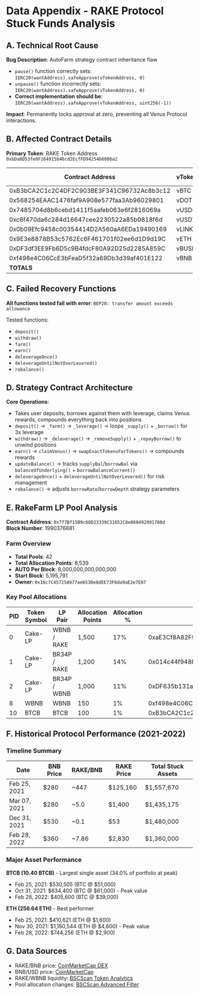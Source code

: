 # Data Appendix - RAKE Protocol Stuck Funds Analysis

## A. Technical Root Cause

**Bug Description**: AutoFarm strategy contract inheritance flaw

- `pause()` function correctly sets: `IERC20(wantAddress).safeApprove(vTokenAddress, 0)`
- `unpause()` function incorrectly sets: `IERC20(wantAddress).safeApprove(vTokenAddress, 0)`
- **Correct implementation should be**: `IERC20(wantAddress).safeApprove(vTokenAddress, uint256(-1))`

**Impact**: Permanently locks approval at zero, preventing all Venus Protocol interactions.

## B. Affected Contract Details

**Primary Token**: RAKE Token Address `0xbDa8D53fe0F164915b46cd2EcfFD94254b6086a2`

| Contract Address                           | vToken | Total vTokens | Underlying Asset | Supplied | Borrowed | Supplied USD   | Borrowed USD   | Net USD        |
| ------------------------------------------ | ------ | ------------- | ---------------- | -------- | -------- | -------------- | -------------- | -------------- |
| 0xB3bCA2C1c2C4DF2C903BE3F341C96732Ac8b3c12 | vBTC   | 450,000       | BTCB             | 9.217613 | 5.24     | $1,084,372     | $616,279       | $468,093       |
| 0x568254EAAC1476faf9A908e577faa3Ab96029801 | vDOT   | 55,000        | DOT              | 1,250    | 616      | $4,825         | $2,379         | $2,446         |
| 0x7485704d8b6cebd1411f5aafeb063e6f2816069a | vUSDC  | 21,000,000    | USDC             | 544,220  | 328,750  | $544,220       | $328,750       | $215,470       |
| 0xc6f470da6c284d16647cee2230522a85b0818f6d | vUSDT  | 10,000,000    | USDT             | 257,160  | 156,250  | $257,160       | $156,250       | $100,910       |
| 0x0b09Efc9458c00354414D2A560aA6EDa19490169 | vLINK  | 230,000       | LINK             | 4,730    | 2,850    | $83,354        | $50,239        | $33,115        |
| 0x9E3e8878B53c5762Ec6F461701f02ee6d1D9d19C | vETH   | 11,000        | ETH              | 232.68   | 135.84   | $875,958       | $511,532       | $364,426       |
| 0xDF3df3EE9Fb6D5c9B4fdcF80A92D25d2285A859C | vBUSD  | 9,000,000     | BUSD             | 206,750  | 0        | $206,750       | $0             | $206,750       |
| 0xf498e4C06CcE3bFeaD5f32a69Db3d39af401E122 | vBNB   | 7,000         | BNB              | 183.6    | 127.46   | $143,901       | $99,936        | $43,965        |
| **TOTALS**                                 |        |               |                  |          |          | **$3,196,540** | **$1,765,365** | **$1,431,175** |

## C. Failed Recovery Functions

**All functions tested fail with error**: `BEP20: transfer amount exceeds allowance`

Tested functions:

- `deposit()`
- `withdraw()`
- `farm()`
- `earn()`
- `deleverageOnce()`
- `deleverageUntilNotOverLevered()`
- `rebalance()`

## D. Strategy Contract Architecture

**Core Operations**:

- Takes user deposits, borrows against them with leverage, claims Venus rewards, compounds everything back into positions
- `deposit()` → `_farm()` → `_leverage()` → loops `_supply()` + `_borrow()` for 3x leverage
- `withdraw()` → `_deleverage()` → `_removeSupply()` + `_repayBorrow()` to unwind positions
- `earn()` → `claimVenus()` → `swapExactTokensForTokens()` → compounds rewards
- `updateBalance()` → tracks `supplyBal`/`borrowBal` via `balanceOfUnderlying()` + `borrowBalanceCurrent()`
- `deleverageOnce()` + `deleverageUntilNotOverLevered()` for risk management
- `rebalance()` → adjusts `borrowRate`/`borrowDepth` strategy parameters

## E. RakeFarm LP Pool Analysis

**Contract Address**: `0x7f7Bf15B9c68D23339C31652C8e860492991760d`  
**Block Number**: 1990376681

### Farm Overview

- **Total Pools**: 42
- **Total Allocation Points**: 8,539
- **AUTO Per Block**: 8,000,000,000,000,000
- **Start Block**: 5,195,791
- **Owner**: `0x16c7C45725A977ae6530e8dEE73F6da9aE2e7E07`

### Key Pool Allocations

| PID | Token Symbol | LP Pair      | Allocation Points | Allocation % | Strategy Address                           |
| --- | ------------ | ------------ | ----------------- | ------------ | ------------------------------------------ |
| 0   | Cake-LP      | WBNB / RAKE  | 1,500             | 17%          | 0xaE3Cf8A82F9441E38b92a2575a9b73d444a93D75 |
| 1   | Cake-LP      | BR34P / RAKE | 1,200             | 14%          | 0x014c44f948EB082c52A8c6dC090bA53273A425A5 |
| 2   | Cake-LP      | BR34P / WBNB | 1,000             | 11%          | 0xDF635b131a9eb4B7CA4b50F21c3a4F722F9f3699 |
| 8   | WBNB         | WBNB         | 150               | 1%           | 0xf498e4C06CcE3bFeaD5f32a69Db3d39af401E122 |
| 10  | BTCB         | BTCB         | 100               | 1%           | 0xB3bCA2C1c2C4DF2C903BE3F341C96732Ac8b3c12 |

## F. Historical Protocol Performance (2021-2022)

### Timeline Summary

| Date         | BNB Price | RAKE/BNB | RAKE Price | Total Stuck Assets |
| ------------ | --------- | -------- | ---------- | ------------------ |
| Feb 25, 2021 | $280      | ~447     | $125,160   | $1,557,670         |
| Mar 07, 2021 | $280      | ~5.0     | $1,400     | $1,435,175         |
| Dec 31, 2021 | $530      | ~0.1     | $53        | $1,480,000         |
| Feb 28, 2022 | $360      | ~7.86    | $2,830     | $1,360,000         |

### Major Asset Performance

**BTCB (10.40 BTCB)** - Largest single asset (34.0% of portfolio at peak)

- Feb 25, 2021: $530,505 (BTC @ $51,000)
- Oct 31, 2021: $634,400 (BTC @ $61,000) - Peak value
- Feb 28, 2022: $405,600 (BTC @ $39,000)

**ETH (256.64 ETH)** - Best performer

- Feb 25, 2021: $410,621 (ETH @ $1,600)
- Nov 30, 2021: $1,180,544 (ETH @ $4,600) - Peak value
- Feb 28, 2022: $744,256 (ETH @ $2,900)

## G. Data Sources

- RAKE/BNB price: [CoinMarketCap DEX](https://dex.coinmarketcap.com/token/bsc/0xbda8d53fe0f164915b46cd2ecffd94254b6086a2/)
- BNB/USD price: [CoinMarketCap](https://coinmarketcap.com/currencies/bnb/)
- RAKE/WBNB liquidity: [BSCScan Token Analytics](https://bscscan.com/token/0xbb4CdB9CBd36B01bD1cBaEBF2De08d9173bc095c?a=0x1cb667fe903dbdcbd27d8b35e82fbcef4ca0f621#tokenAnalytics)
- Pool allocation changes: [BSCScan Advanced Filter](https://bscscan.com/advanced-filter?tadd=0x7f7bf15b9c68d23339c31652c8e860492991760d&fadd=0x16c7C45725A977ae6530e8dEE73F6da9aE2e7E07&mtd=0x64482f79%7eSet)
